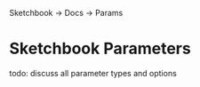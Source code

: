 Sketchbook -> Docs -> Params

# Sketchbook Parameters

todo: discuss all parameter types and options

